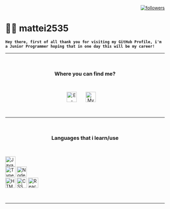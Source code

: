 <p align="right">
    <a href="https://github.com/mattei2535?tab=followers"><img alt="followers" title="Follow me on Github" src="https://custom-icon-badges.demolab.com/github/followers/mattei2535?color=ce2323&labelColor=8a1f1f&style=for-the-badge&logo=person-add&label=Follow&logoColor=white"/></a>
</p>

# 👨‍💻 mattei2535

**`Hey there, first of all thank you for visiting my GitHub Profile, i'm a Junior Programmer hoping that in one day this will be my career!`**

---

<br>

<h3 align="center">
  Where you can find me?
</h3>

<br>

<p align="center">
  <a href="mailto:matei2535@gmail.com"><img width="32px" alt="E-mail" title="E-mail me" src="https://i.imgur.com/z4LMBBG.png"/></a>
  &#8287;&#8287;&#8287;&#8287;&#8287;
  <a href="https://discord.com/users/402503629963001857/" alt="My Discord Profile"><img width="32px" title="My Discord Profile" src="https://i.imgur.com/Z974ANd.png"/></a>
  &#8287;&#8287;&#8287;&#8287;&#8287;
</p>

<br>

---
<br>

<h3 align="center">
  Languages that i learn/use
</h3>

<br>
<p align="center">

<a href="https://www.javascript.com"><img alt="JavaScript" title="JavaScript" width="32px" src="https://cdn.jsdelivr.net/gh/devicons/devicon/icons/javascript/javascript-plain.svg"/></a>   
<a href="https://www.javascript.com"><img alt="TypeScript" title="TypeScript" width="32px" src="https://cdn.jsdelivr.net/gh/devicons/devicon/icons/typescript/typescript-plain.svg" /></a>
<a href="https://www.javascript.com"><img alt="NodeJS" title="NodeJS" width="32px" src="https://cdn.jsdelivr.net/gh/devicons/devicon/icons/nodejs/nodejs-original.svg" /></a>  
<a href="https://www.javascript.com"><img alt="HTML" title="HTML" width="32px" src="https://cdn.jsdelivr.net/gh/devicons/devicon/icons/html5/html5-plain.svg" /></a>
<a href="https://www.javascript.com"><img alt="CSS" title="CSS" width="32px" src="https://cdn.jsdelivr.net/gh/devicons/devicon/icons/css3/css3-plain.svg" /></a>
<a href="https://www.javascript.com"><img alt="React" title="React" width="32px" src="https://cdn.jsdelivr.net/gh/devicons/devicon/icons/react/react-original.svg" /></a>
</p>

<br>

---

